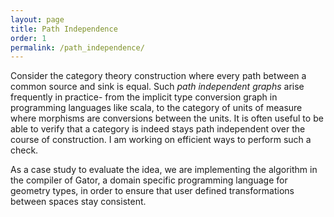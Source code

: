```yaml
---
layout: page
title: Path Independence
order: 1
permalink: /path_independence/
---
```


Consider the category theory construction where every path between a common source and sink is equal. 
Such <em>path independent graphs</em> arise frequently in practice- from the implicit type conversion graph in programming languages like scala, to the category of units of measure where morphisms are conversions between the units.
It is often useful to be able to verify that a category is indeed stays path independent over the course of construction. I am working on efficient ways to perform such a check.

As a case study to evaluate the idea, we are implementing the algorithm in the compiler of Gator, a domain specific programming language for geometry types, in order to ensure that user defined transformations between spaces stay consistent.  